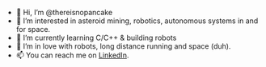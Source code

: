 - 👋 Hi, I’m @thereisnopancake
- 👀 I’m interested in asteroid mining, robotics, autonomous systems in and for space.
- 🌱 I’m currently learning C/C++ & building robots
- 💞️ I’m in love with robots, long distance running and space (duh).
- 📫 You can reach me on [LinkedIn](https://www.linkedin.com/in/mldoehmer/).

<!---
morclerc/morclerc is a ✨ special ✨ repository because its `README.md` (this file) appears on your GitHub profile.
You can click the Preview link to take a look at your changes.
--->

